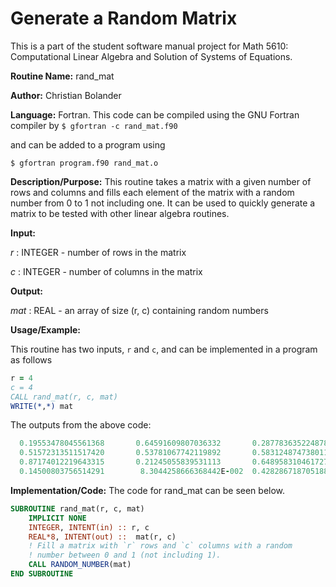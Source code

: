 # Generate a Random Matrix

This is a part of the student software manual project for Math 5610: Computational Linear Algebra and Solution of Systems of Equations. 

**Routine Name:**           rand_mat

**Author:** Christian Bolander

**Language:** Fortran. This code can be compiled using the GNU Fortran compiler by
```$ gfortran -c rand_mat.f90```

and can be added to a program using

```$ gfortran program.f90 rand_mat.o ``` 

**Description/Purpose:** This routine takes a matrix with a given number of rows and columns and fills each element of the matrix with a random number from 0 to 1 not including one. It can be used to quickly generate a matrix to be tested with other linear algebra routines.

**Input:** 

*r* : INTEGER - number of rows in the matrix

*c* : INTEGER - number of columns in the matrix

**Output:** 

*mat* : REAL - an array of size (r, c) containing random numbers

**Usage/Example:**

This routine has two inputs, `r` and `c`, and can be implemented in a program as follows

```fortran
r = 4
c = 4
CALL rand_mat(r, c, mat)
WRITE(*,*) mat
```

The outputs from the above code:

```fortran
  0.19553478045561368       0.64591609807036332       0.28778363522487882       0.77345893123498888     
  0.51572313511517420       0.53781067742119892       0.58312487473801156       0.48948996514044674     
  0.87174012219643315       0.21245055839531113       0.64895831046172725       0.82264052755663353     
  0.14500803756514291        8.3044258666368442E-002  0.42828671870518820       0.28045865572420892     
```

**Implementation/Code:** The code for rand_mat can be seen below.

```fortran
SUBROUTINE rand_mat(r, c, mat)
	IMPLICIT NONE
	INTEGER, INTENT(in) :: r, c
	REAL*8, INTENT(out) ::  mat(r, c)
	! Fill a matrix with `r` rows and `c` columns with a random
	! number between 0 and 1 (not including 1).
	CALL RANDOM_NUMBER(mat)
END SUBROUTINE
```



